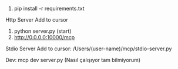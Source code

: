 1. pip install -r requirements.txt

Http Server
Add to cursor
1. python server.py (start)
2. http://0.0.0.0:10000/mcp


Stdio Server
Add to cursor:
/Users/(user-name)/mcp/stdio-server.py

Dev:
mcp dev server.py (Nasıl çalışıyor tam bilmiyorum)
